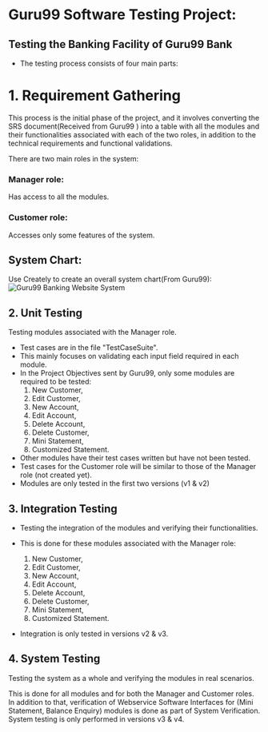 # Guru99 Software Testing Project:

## Testing the Banking Facility of Guru99 Bank

* The testing process consists of four main parts:
# 1. Requirement Gathering
This process is the initial phase of the project, and it involves converting the SRS document(Received from Guru99 ) into a table with all the modules and their functionalities associated with each of the two roles, in addition to the technical requirements and functional validations.

There are two main roles in the system:

### Manager role:
Has access to all the modules.

### Customer role: 
Accesses only some features of the system.
## System Chart:
Use Creately to create an overall system chart(From Guru99):
![Guru99 Banking Website System](https://github.com/user-attachments/assets/0b2f6857-bb9b-4e9e-9020-040b87cade07)

## 2. Unit Testing
Testing modules associated with the Manager role.

- Test cases are in the file "TestCaseSuite".
- This mainly focuses on validating each input field required in each module.
- In the Project Objectives sent by Guru99, only some modules are required to be tested: 
   1. New Customer,
   2. Edit Customer,
   3. New Account,
   4. Edit Account,
   5. Delete Account,
   6. Delete Customer,
   7. Mini Statement,
   8. Customized Statement.
- Other modules have their test cases written but have not been tested.
- Test cases for the Customer role will be similar to those of the Manager role (not created yet).
- Modules are only tested in the first two versions (v1 & v2)
## 3. Integration Testing
- Testing the integration of the modules and verifying their functionalities.

- This is done for these modules associated with the Manager role: 
  1. New Customer,
  2. Edit Customer,
  3. New Account,
  4. Edit Account,
  5. Delete Account,
  6. Delete Customer,
  7. Mini Statement,
  8. Customized Statement.
- Integration is only tested in versions v2 & v3.
## 4. System Testing
Testing the system as a whole and verifying the modules in real scenarios.

This is done for all modules and for both the Manager and Customer roles.
In addition to that, verification of Webservice Software Interfaces for (Mini Statement, Balance Enquiry) modules is done as part of System Verification.
System testing is only performed in versions v3 & v4.
